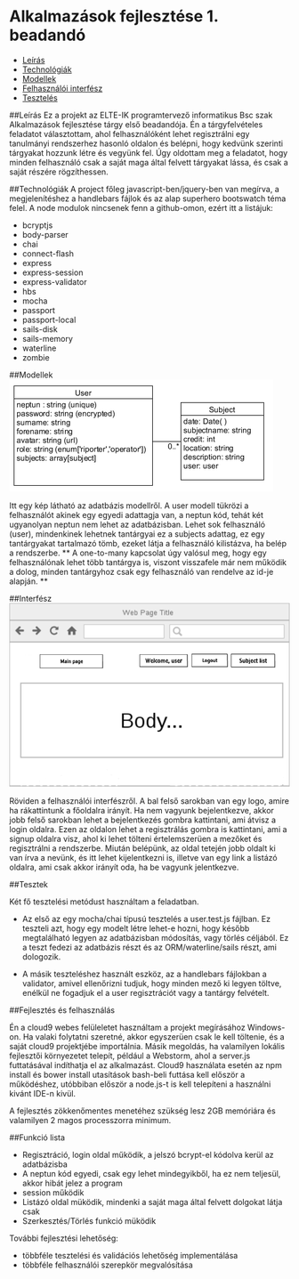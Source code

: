 # Alkalmazások fejlesztése 1. beadandó
- [Leírás](https://www.github.com/3BL/alkfejlbead1#leírás)
- [Technológiák](https://www.github.com/3BL/alkfejlbead1#technológiák)
- [Modellek](https://www.github.com/3BL/alkfejlbead1#modellek)
- [Felhasználói interfész](https://www.github.com/3BL/alkfejlbead1#interfész)
- [Tesztelés](https://www.github.com/3BL/alkfejlbead1#tesztek)


##Leírás
Ez a projekt az ELTE-IK programtervező informatikus Bsc szak Alkalmazások fejlesztése tárgy első
beadandója. Én a tárgyfelvételes feladatot választottam, ahol felhasználóként lehet regisztrálni
egy tanulmányi rendszerhez hasonló oldalon és belépni, hogy kedvünk szerinti tárgyakat hozzunk 
létre és vegyünk fel. Úgy oldottam meg a feladatot, hogy minden felhasználó csak a saját maga
által felvett tárgyakat lássa, és csak a saját részére rögzíthessen.


##Technológiák
A project főleg javascript-ben/jquery-ben van megírva, a megjelenítéshez a handlebars fájlok
és az alap superhero bootswatch téma felel. A node modulok nincsenek fenn a github-omon, 
ezért itt a listájuk:
 
 * bcryptjs
 * body-parser
 * chai
 * connect-flash
 * express
 * express-session
 * express-validator
 * hbs
 * mocha
 * passport
 * passport-local
 * sails-disk
 * sails-memory
 * waterline
 * zombie


##Modellek
![Adatbázis modell](https://github.com/3BL/alkfejlbead1/blob/master/documentation/modelrelations.png)

Itt egy kép látható az adatbázis modellről. A user modell tükrözi a felhasználót akinek egy egyedi adattagja van,
a neptun kód, tehát két ugyanolyan neptun nem lehet az adatbázisban. Lehet sok felhasználó (user), mindenkinek lehetnek
tantárgyai ez a subjects adattag, ez egy tantárgyakat tartalmazó tömb, ezeket látja a felhasználó kilistázva, 
ha belép a rendszerbe. ** A one-to-many kapcsolat úgy valósul meg, hogy egy felhasználónak lehet több tantárgya is, viszont visszafele már nem működik a dolog, minden tantárgyhoz csak egy felhasználó van rendelve az id-je alapján. **


##Interfész
![Adatbázis modell](https://github.com/3BL/alkfejlbead1/blob/master/documentation/webdesign.png)

Röviden a felhasználói interfészről. A bal felső sarokban van egy logo, amire ha rákattintunk a főoldalra 
irányít. Ha nem vagyunk bejelentkezve, akkor jobb felső sarokban lehet a bejelentkezés gombra kattintani, ami átvisz a login oldalra. Ezen az oldalon lehet a regisztrálás gombra is kattintani, ami a signup oldalra visz, ahol ki lehet tölteni értelemszerüen a mezőket és regisztrálni a rendszerbe. Miután belépünk, az oldal tetején jobb oldalt ki van 
írva a nevünk, és itt lehet kijelentkezni is, illetve van egy link a listázó oldalra, ami csak akkor irányít
oda, ha be vagyunk jelentkezve.


##Tesztek


Két fő tesztelési metódust használtam a feladatban.

* Az első az egy mocha/chai típusú tesztelés a user.test.js fájlban. Ez teszteli azt, hogy egy modelt létre lehet-e hozni,
hogy később megtalálható legyen az adatbázisban módosítás, vagy törlés céljából. Ez a teszt fedezi 
az adatbázis részt és az ORM/waterline/sails részt, ami dologozik.

* A másik teszteléshez használt eszköz, az a handlebars fájlokban a validator, amivel ellenőrizni
tudjuk, hogy minden mező ki legyen töltve, enélkül ne fogadjuk el a user regisztrációt vagy a tantárgy
felvételt.

##Fejlesztés és felhasználás


Én a cloud9 webes felüleletet használtam a projekt megírásához Windows-on. Ha valaki folytatni szeretné,
akkor egyszerüen csak le kell töltenie, és a saját cloud9 projektjébe importálnia. Másik megoldás, ha
valamilyen lokális fejlesztői környezetet telepít, például a Webstorm, ahol a server.js futtatásával indíthatja el az alkalmazást. Cloud9 használata esetén az npm install és bower install utasítások bash-beli futtása kell először a 
működéshez, utóbbiban először a node.js-t is kell telepíteni a használni kivánt IDE-n kivül.

A fejlesztés zökkenőmentes menetéhez szükség lesz 2GB memóriára és valamilyen 2 magos processzorra minimum.


##Funkció lista 


- Regisztráció, login oldal működik, a jelszó bcrypt-el kódolva kerül az adatbázisba
- A neptun kód egyedi, csak egy lehet mindegyikből, ha ez nem teljesül, akkor hibát jelez a program
- session működik
- Listázó oldal müködik, mindenki a saját maga által felvett dolgokat látja csak
- Szerkesztés/Törlés funkció müködik

További fejlesztési lehetőség:
- többféle tesztelési és validációs lehetőség implementálása
- többféle felhasználói szerepkör megvalósítása
